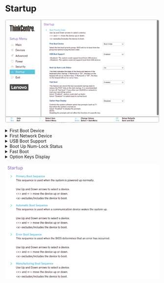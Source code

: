 # Startup

![](./img/tc_startup.png)

<details><summary>First Boot Device</summary>

Select the first boot priority group. BIOS will try to boot from this group first before trying the boot order.

Options:

1. **Boot Order**. Default.
1. Network
1. SATA Drive
1. M.2 Drive
1. VMD Drive
1. USB HDD
1. USB CDROM

| WMI Setting name | Values | Locked by SVP |
|:---|:---|:---|
| Firstbootdevice | Boot Order, Network, SATA Drive, M.2 Drive, VMD Drive, USB HDD, USB CDROM | yes |

</details>

<details><summary>First Network Device</summary>

Select the first boot device from the designated group.

!> if disabled, the system will try to boot from all the devices in the group.

Options:

1. **Disabled** - the system will try to boot from all the devices in the group. Default.
1. Network1
1. Network2


</details>

<details><summary>USB Boot Support</summary>



Options:

1. **Enabled** - The system could support boot from USB devices. Default.
1. Disabled - The system could not support boot from USB devices.

| WMI Setting name | Values | Locked by SVP |
|:---|:---|:---|
| USBBootSupport | Enabled, Disabled | yes |


</details>

<details><summary>Boot Up Num-Lock Status</summary>

Whether keypad keys will act as numeric keys.

Options:

1. **On** - Default.
1. Off.

| WMI Setting name | Values | Locked by SVP |
|:---|:---|:---|
| BootUpNumLockStatus | Off, On | yes |


</details>

<details><summary>Fast Boot</summary>

Record the last successful startup state to reduce the POST time at the next startup.

?> We recommended turning off Fast Boot if you often use CD/DVD or network to load your operating system.

Options:

1.  **Enabled** - Default.
1.  Disabled.

| WMI Setting name | Values | Locked by SVP |
|:---|:---|:---|
| FastBoot | Disabled, Enabled | yes |


</details>

<details><summary>Option Keys Display</summary>

Controls the system software option key prompts (such as the F1 key) when the system is turned on.

Options:

1.  **Disabled** - Default.
2.  Enabled.

?> Disabling the prompts will not affect the function of a specific key.

| WMI Setting name | Values | Locked by SVP |
|:---|:---|:---|
| OptionKeysDisplay | Disabled, Enabled | yes |


</details>


![](./img/tc_startup_2.png)